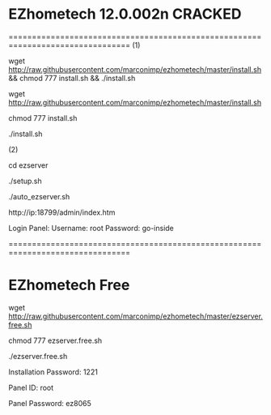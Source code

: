 # EZhometech 12.0.002n CRACKED 
================================================================================
(1)

wget http://raw.githubusercontent.com/marconimp/ezhometech/master/install.sh && chmod 777 install.sh && ./install.sh

wget http://raw.githubusercontent.com/marconimp/ezhometech/master/install.sh

chmod 777 install.sh

./install.sh

(2)

cd ezserver

./setup.sh

./auto_ezserver.sh

http://ip:18799/admin/index.htm

Login Panel:
Username: root
Password: go-inside

================================================================================
# EZhometech Free

wget http://raw.githubusercontent.com/marconimp/ezhometech/master/ezserver.free.sh

chmod 777 ezserver.free.sh

./ezserver.free.sh

Installation Password: 1221

Panel ID: root

Panel Password: ez8065
